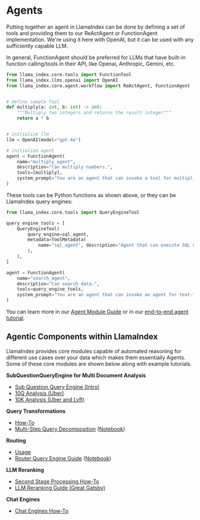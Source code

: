 # Agents

Putting together an agent in LlamaIndex can be done by defining a set of tools and providing them to our ReActAgent or FunctionAgent implementation. We're using it here with OpenAI, but it can be used with any sufficiently capable LLM.

In general, FunctionAgent should be preferred for LLMs that have built-in function calling/tools in their API, like Openai, Anthropic, Gemini, etc.

```python
from llama_index.core.tools import FunctionTool
from llama_index.llms.openai import OpenAI
from llama_index.core.agent.workflow import ReActAgent, FunctionAgent


# define sample Tool
def multiply(a: int, b: int) -> int:
    """Multiply two integers and returns the result integer"""
    return a * b


# initialize llm
llm = OpenAI(model="gpt-4o")

# initialize agent
agent = FunctionAgent(
    name="multiply_agent",
    description="Can multiply numbers.",
    tools=[multiply],
    system_prompt="You are an agent that can invoke a tool for multiplication when assisting a user.",
)
```

These tools can be Python functions as shown above, or they can be LlamaIndex query engines:

```python
from llama_index.core.tools import QueryEngineTool

query_engine_tools = [
    QueryEngineTool(
        query_engine=sql_agent,
        metadata=ToolMetadata(
            name="sql_agent", description="Agent that can execute SQL queries."
        ),
    ),
]

agent = FunctionAgent(
    name="search_agent",
    description="Can search data.",
    tools=query_engine_tools,
    system_prompt="You are an agent that can invoke an agent for text-to-SQL execution.",
)
```

You can learn more in our [Agent Module Guide](../../module_guides/deploying/agents/index.md) or in our [end-to-end agent tutorial](../agent/index.md).

## Agentic Components within LlamaIndex

LlamaIndex provides core modules capable of automated reasoning for different use cases over your data which makes them essentially Agents. Some of these core modules are shown below along with example tutorials.

**SubQuestionQueryEngine for Multi Document Analysis**

- [Sub Question Query Engine (Intro)](../../examples/query_engine/sub_question_query_engine.ipynb)
- [10Q Analysis (Uber)](../../examples/usecases/10q_sub_question.ipynb)
- [10K Analysis (Uber and Lyft)](../../examples/usecases/10k_sub_question.ipynb)

**Query Transformations**

- [How-To](../../optimizing/advanced_retrieval/query_transformations.md)
- [Multi-Step Query Decomposition](../../examples/query_transformations/HyDEQueryTransformDemo.ipynb) ([Notebook](https://github.com/jerryjliu/llama_index/blob/main/docs/docs/examples/query_transformations/HyDEQueryTransformDemo.ipynb))

**Routing**

- [Usage](../../module_guides/querying/router/index.md)
- [Router Query Engine Guide](../../examples/query_engine/RouterQueryEngine.ipynb) ([Notebook](https://github.com/jerryjliu/llama_index/blob/main/docs../../examples/query_engine/RouterQueryEngine.ipynb))

**LLM Reranking**

- [Second Stage Processing How-To](../../module_guides/querying/node_postprocessors/index.md)
- [LLM Reranking Guide (Great Gatsby)](../../examples/node_postprocessor/LLMReranker-Gatsby.ipynb)

**Chat Engines**

- [Chat Engines How-To](../../module_guides/deploying/chat_engines/index.md)
